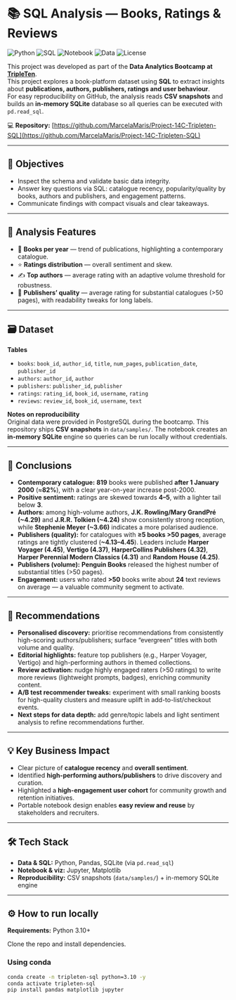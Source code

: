 # 📚 SQL Analysis — Books, Ratings & Reviews

![Python](https://img.shields.io/badge/Python-3.10+-blue)
![SQL](https://img.shields.io/badge/SQL-SQLite%20(in%20memory)-lightgrey?logo=sqlite)
![Notebook](https://img.shields.io/badge/Notebook-Jupyter-orange?logo=jupyter)
![Data](https://img.shields.io/badge/Data-CSV%20snapshots-yellow)
![License](https://img.shields.io/badge/License-MIT-green)

This project was developed as part of the **Data Analytics Bootcamp at [TripleTen](https://tripleten.com)**.  
This project explores a book-platform dataset using **SQL** to extract insights about **publications, authors, publishers, ratings and user behaviour**.  
For easy reproducibility on GitHub, the analysis reads **CSV snapshots** and builds an **in-memory SQLite** database so all queries can be executed with `pd.read_sql`.

💻 **Repository:** [https://github.com/MarcelaMaris/Project-14C-Tripleten-SQL](https://github.com/MarcelaMaris/Project-14C-Tripleten-SQL)

---

## 🎯 Objectives
- Inspect the schema and validate basic data integrity.  
- Answer key questions via SQL: catalogue recency, popularity/quality by books, authors and publishers, and engagement patterns.  
- Communicate findings with compact visuals and clear takeaways.

---

## 🧭 Analysis Features
- 📅 **Books per year** — trend of publications, highlighting a contemporary catalogue.  
- ⭐ **Ratings distribution** — overall sentiment and skew.  
- ✍️ **Top authors** — average rating with an adaptive volume threshold for robustness.  
- 🏢 **Publishers’ quality** — average rating for substantial catalogues (>50 pages), with readability tweaks for long labels.

---

## 🗃️ Dataset
**Tables**
- `books`: `book_id`, `author_id`, `title`, `num_pages`, `publication_date`, `publisher_id`  
- `authors`: `author_id`, `author`  
- `publishers`: `publisher_id`, `publisher`  
- `ratings`: `rating_id`, `book_id`, `username`, `rating`  
- `reviews`: `review_id`, `book_id`, `username`, `text`

**Notes on reproducibility**  
Original data were provided in PostgreSQL during the bootcamp. This repository ships **CSV snapshots** in `data/samples/`. The notebook creates an **in-memory SQLite** engine so queries can be run locally without credentials.

---

## 📌 Conclusions
- **Contemporary catalogue:** **819** books were published **after 1 January 2000** (≈**82%**), with a clear year-on-year increase post-2000.  
- **Positive sentiment:** ratings are skewed towards **4–5**, with a lighter tail below **3**.  
- **Authors:** among high-volume authors, **J.K. Rowling/Mary GrandPré (~4.29)** and **J.R.R. Tolkien (~4.24)** show consistently strong reception, while **Stephenie Meyer (~3.66)** indicates a more polarised audience.  
- **Publishers (quality):** for catalogues with **≥5 books >50 pages**, average ratings are tightly clustered (**~4.13–4.45**). Leaders include **Harper Voyager (4.45)**, **Vertigo (4.37)**, **HarperCollins Publishers (4.32)**, **Harper Perennial Modern Classics (4.31)** and **Random House (4.25)**.  
- **Publishers (volume):** **Penguin Books** released the highest number of substantial titles (>50 pages).  
- **Engagement:** users who rated **>50** books write about **24** text reviews on average — a valuable community segment to activate.

---

## 📝 Recommendations
- **Personalised discovery:** prioritise recommendations from consistently high-scoring authors/publishers; surface “evergreen” titles with both volume and quality.  
- **Editorial highlights:** feature top publishers (e.g., Harper Voyager, Vertigo) and high-performing authors in themed collections.  
- **Review activation:** nudge highly engaged raters (>50 ratings) to write more reviews (lightweight prompts, badges), enriching community content.  
- **A/B test recommender tweaks:** experiment with small ranking boosts for high-quality clusters and measure uplift in add-to-list/checkout events.  
- **Next steps for data depth:** add genre/topic labels and light sentiment analysis to refine recommendations further.

---

## 💡 Key Business Impact
- Clear picture of **catalogue recency** and **overall sentiment**.  
- Identified **high-performing authors/publishers** to drive discovery and curation.  
- Highlighted a **high-engagement user cohort** for community growth and retention initiatives.  
- Portable notebook design enables **easy review and reuse** by stakeholders and recruiters.

---

## 🛠️ Tech Stack
- **Data & SQL:** Python, Pandas, SQLite (via `pd.read_sql`)  
- **Notebook & viz:** Jupyter, Matplotlib  
- **Reproducibility:** CSV snapshots (`data/samples/`) + in-memory SQLite engine

---

## ⚙️ How to run locally

**Requirements:** Python 3.10+

Clone the repo and install dependencies.

### Using conda
```bash
conda create -n tripleten-sql python=3.10 -y
conda activate tripleten-sql
pip install pandas matplotlib jupyter
